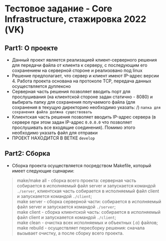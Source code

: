 # Тестовое задание - Core Infrastructure, стажировка 2022 (VK)

## Part1: О проекте

* Данный проект является реализацией клиент-серверного решения для передачи файла от клиента к серверу, с последующим его сохранением на серверной стороне и реализовано под linux
* Решение предполагает, что сервер и клиент имеют IP-адрес версии 4. Работа проекта основана на протоколе TCP, передача данных осуществляется дуплексно
* Серверная часть решения позволяет вводить порт для прослушивания (на клиентской стороне задан статично - 8080) и выбирать папку для сохранения получаемого файла (для сохранения в текущую директорию необходимо указать: /) `папка для сохранения файла должна существовать`
* Клиентская часть решения позволяет вводить IP-адрес сервера (в сервере при этом задан IP-адрес `0.0.0.0` что позволяет прослушивать все входящие соединения). Помимо этого необходимо указать файл для отправки
* ПРОЕКТ НАХОДИТСЯ В ВЕТКЕ `develop`

## Part2: Сборка

* Сборка проекта осуществляется посредством Makefile, который имеет следующие сценарии:

> make/make all - сборка всего проекта: серверная часть собирается в исполняемый файл server и запускается командой `./server`, клиентская часть собирается в исполняемый файл client и запускаяется командой `./client`;\
> make server - сборка серверной части: собирается в исполняемый файл server и запускается командой `./server`;\
> make client - сборка клиентской часть: собирается в исполняемый файл client и запускаяется командой `./client`;\
> make clean - очистка всех исполняемых и объектных (.o) файлов;\
> make rebuild - осуществляет пересборку решения: сначала вызывает очистку, а после сборку всего проекта.